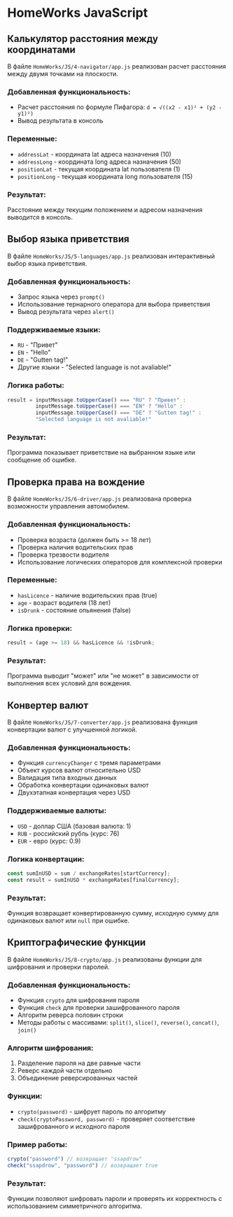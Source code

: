 # HomeWorks JavaScript

## Калькулятор расстояния между координатами

В файле `HomeWorks/JS/4-navigator/app.js` реализован расчет расстояния между двумя точками на плоскости.

### Добавленная функциональность:
- Расчет расстояния по формуле Пифагора: `d = √((x2 - x1)² + (y2 - y1)²)`
- Вывод результата в консоль

### Переменные:
- `addressLat` - координата lat адреса назначения (10)
- `addressLong` - координата long адреса назначения (50) 
- `positionLat` - текущая координата lat пользователя (1)
- `positionLong` - текущая координата long пользователя (15)

### Результат:
Расстояние между текущим положением и адресом назначения выводится в консоль.

## Выбор языка приветствия

В файле `HomeWorks/JS/5-languages/app.js` реализован интерактивный выбор языка приветствия.

### Добавленная функциональность:
- Запрос языка через `prompt()` 
- Использование тернарного оператора для выбора приветствия
- Вывод результата через `alert()`

### Поддерживаемые языки:
- `RU` - "Привет"
- `EN` - "Hello" 
- `DE` - "Gutten tag!"
- Другие языки - "Selected language is not avaliable!"

### Логика работы:
```javascript
result = inputMessage.toUpperCase() === "RU" ? "Привет" :
         inputMessage.toUpperCase() === "EN" ? "Hello" :
         inputMessage.toUpperCase() === "DE" ? "Gutten tag!" :
         "Selected language is not avaliable!"
```

### Результат:
Программа показывает приветствие на выбранном языке или сообщение об ошибке.

## Проверка права на вождение

В файле `HomeWorks/JS/6-driver/app.js` реализована проверка возможности управления автомобилем.

### Добавленная функциональность:
- Проверка возраста (должен быть >= 18 лет)
- Проверка наличия водительских прав
- Проверка трезвости водителя
- Использование логических операторов для комплексной проверки

### Переменные:
- `hasLicence` - наличие водительских прав (true)
- `age` - возраст водителя (18 лет)
- `isDrunk` - состояние опьянения (false)

### Логика проверки:
```javascript
result = (age >= 18) && hasLicence && !isDrunk;
```

### Результат:
Программа выводит "может" или "не может" в зависимости от выполнения всех условий для вождения.

## Конвертер валют

В файле `HomeWorks/JS/7-converter/app.js` реализована функция конвертации валют с улучшенной логикой.

### Добавленная функциональность:
- Функция `currencyChanger` с тремя параметрами
- Объект курсов валют относительно USD
- Валидация типа входных данных
- Обработка конвертации одинаковых валют
- Двухэтапная конвертация через USD

### Поддерживаемые валюты:
- `USD` - доллар США (базовая валюта: 1)
- `RUB` - российский рубль (курс: 76)
- `EUR` - евро (курс: 0.9)

### Логика конвертации:
```javascript
const sumInUSD = sum / exchangeRates[startCurrency];
const result = sumInUSD * exchangeRates[finalCurrency];
```

### Результат:
Функция возвращает конвертированную сумму, исходную сумму для одинаковых валют или `null` при ошибке.

## Криптографические функции

В файле `HomeWorks/JS/8-crypto/app.js` реализованы функции для шифрования и проверки паролей.

### Добавленная функциональность:
- Функция `crypto` для шифрования пароля
- Функция `check` для проверки зашифрованного пароля
- Алгоритм реверса половин строки
- Методы работы с массивами: `split()`, `slice()`, `reverse()`, `concat()`, `join()`

### Алгоритм шифрования:
1. Разделение пароля на две равные части
2. Реверс каждой части отдельно
3. Объединение реверсированных частей

### Функции:
- `crypto(password)` - шифрует пароль по алгоритму
- `check(cryptoPassword, password)` - проверяет соответствие зашифрованного и исходного пароля

### Пример работы:
```javascript
crypto("password") // возвращает "ssapdrow"
check("ssapdrow", "password") // возвращает true
```

### Результат:
Функции позволяют шифровать пароли и проверять их корректность с использованием симметричного алгоритма.
